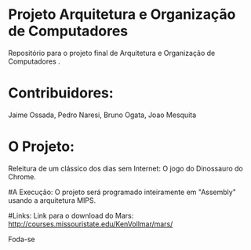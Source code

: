 # Projeto Arquitetura e Organização de Computadores
Repositório para o projeto final de Arquitetura e Organização de Computadores .

# Contribuidores:
Jaime Ossada, Pedro Naresi, Bruno Ogata, Joao Mesquita

# O Projeto:
Releitura de um clássico dos dias sem Internet: O jogo do Dinossauro do Chrome.

#A Execução:
O projeto será programado inteiramente em "Assembly" usando a arquitetura MIPS.

#Links:
Link para o download do Mars: http://courses.missouristate.edu/KenVollmar/mars/

Foda-se
